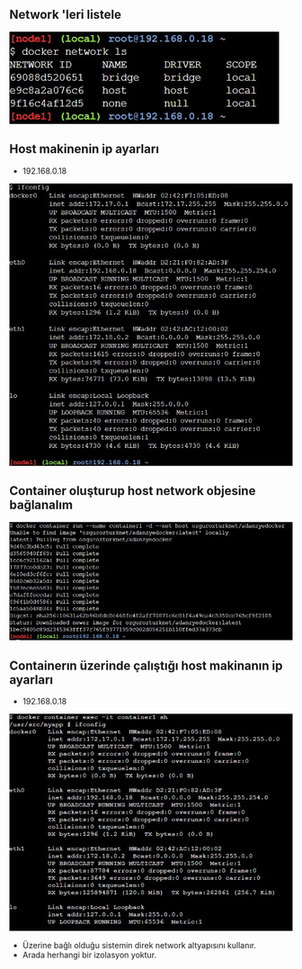 ## Network 'leri listele

<img src ="https://github.com/rasitesdmr/docker-document/blob/master/network/host/images/1.network-ls.jpg">

## Host makinenin ip ayarları

* 192.168.0.18

<img src ="https://github.com/rasitesdmr/docker-document/blob/master/network/host/images/2.network-ifconfig.jpg">

## Container oluşturup host network objesine bağlanalım

<img src ="https://github.com/rasitesdmr/docker-document/blob/master/network/host/images/3.container1-run-net-host.jpg">

## Containerın üzerinde çalıştığı host makinanın ip ayarları

* 192.168.0.18

<img src ="https://github.com/rasitesdmr/docker-document/blob/master/network/host/images/4.container1-exec-ifconfig-eth0.jpg">

* Üzerine bağlı olduğu sistemin direk network altyapısını kullanır.
* Arada herhangi bir izolasyon yoktur.
